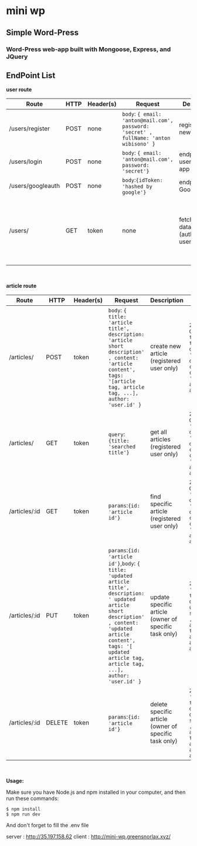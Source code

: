 # mini wp

## Simple Word-Press

### Word-Press web-app built with Mongoose, Express, and JQuery

## EndPoint List

**user route**

Route|HTTP|Header(s)|Request|Description|Response
|---|---|---|---|---|---|
|/users/register|POST|none|`body`: `{ email: 'anton@mail.com', password: 'secret' , fullName: 'anton wibisono' }`|register for new user| `201`: `{ _id: ObjectId(''), email: 'dimitri@mail.com', password: 'HashedPassword' }`
|/users/login|POST|none|`body`: `{ email: 'anton@mail.com', password: 'secret'}`|endpoint for user login into app| `200`:`{token : ... }`
|/users/googleauth|POST|none|`body`:`{idToken: 'hashed by google'}`|endpoint for GoogleSignIn |none
|/users/|GET|token|none|fetch all user data (authenticated user only)|`200`:`[{_id: ObjectId(''), email: 'dimitri@mail.com', password: 'HashedPassword'}, {_id: ObjectId(''), email: 'dimitri@mail.com', password: 'HashedPassword'} ]`

<br>

**article route**

Route|HTTP|Header(s)|Request|Description|Response
|---|---|---|---|---|---|
|/articles/|POST|token|`body`: `{ title: 'article title', description: 'article short description' , content: 'article content', tags: '[article tag, article tag, ...], author: 'user.id' }`|create new article (registered user only)|`201`:`{ _id: ObjectId(''), title: 'article title', description: 'article short description' , content: 'article content', tags: '[article tag, article tag, ...], author: 'user.id'}`
|/articles/|GET|token|`query`:`{title: 'searched title'}` | get all articles  (registered user only)|`200`:`[{ _id: ObjectId(''),title: 'searched title, description: 'article short description' , content: 'article content', tags: '[article tag, article tag, ...], author: 'user.id'}]`
|/articles/:id|GET|token|`params`:`{id: 'article id'}`| find specific article (registered user only)|`200`:`{ _id: ObjectId(''),title: 'searched title, description: 'article short description' , content: 'article content', tags: '[article tag, article tag, ...], author: 'user.id'}`
|/articles/:id|PUT|token|`params`:`{id: 'article id'}`,`body`: `{ title: 'updated article title', description: ' updated article short description' , content: 'updated article content', tags: '[ updated article tag, article tag, ...], author: 'user.id' }` | update specific article (owner of specific task only)| `200`:`{ title: 'updated article title', description: ' updated article short description' , content: 'updated article content', tags: '[ updated article tag, article tag, ...], author: 'user.id' }`
|/articles/:id|DELETE|token|`params`:`{id: 'article id'}`| delete specific article (owner of specific task only)|`200`:`{ title: 'deleted article title', description: ' deleted article short description' , content: 'deleted article content', tags: '[ deleted article tag, article tag, ...], author: 'user.id' }`

<br>



**Usage:**

Make sure you have Node.js and npm installed in your computer, and then run these commands:

```
$ npm install
$ npm run dev
```
And don't forget to fill the .env file 

server : http://35.197.158.62 
client : http://mini-wp.greensnorlax.xyz/